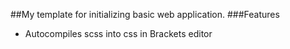 ##My template for initializing basic web application. 
###Features
- Autocompiles scss into css in Brackets editor